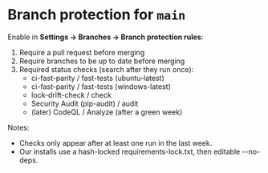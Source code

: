 # Branch protection for `main`

Enable in **Settings → Branches → Branch protection rules**:

1. Require a pull request before merging
2. Require branches to be up to date before merging
3. Required status checks (search after they run once):
   - ci-fast-parity / fast-tests (ubuntu-latest)
   - ci-fast-parity / fast-tests (windows-latest)
   - lock-drift-check / check
   - Security Audit (pip-audit) / audit
   - (later) CodeQL / Analyze (after a green week)

Notes:

- Checks only appear after at least one run in the last week.
- Our installs use a hash-locked requirements-lock.txt, then editable --no-deps.